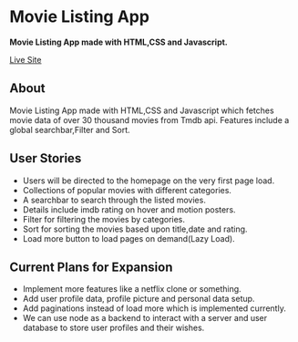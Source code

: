 # Movie Listing App

**Movie Listing App made with HTML,CSS and Javascript.**

[Live Site](https://app.netlify.com/sites/movieposter-listing-app/overview)

## About

Movie Listing App made with HTML,CSS and Javascript which fetches movie data of over 30 thousand movies from Tmdb api. 
Features include a global searchbar,Filter and Sort. 

## User Stories
- Users will be directed to the homepage on the very first page load.
- Collections of popular movies with different categories.
- A searchbar to search through the listed movies.
- Details include imdb rating on hover and motion posters.
- Filter for filtering the movies by categories.
- Sort for sorting the movies based upon title,date and rating.
- Load more button to load pages on demand(Lazy Load).

## Current Plans for Expansion
- Implement more features like a netflix clone or something.
- Add user profile data, profile picture and personal data setup.
- Add paginations instead of load more which is implemented currently.
- We can use node as a backend to interact with a server and user database to store user profiles and their wishes.

